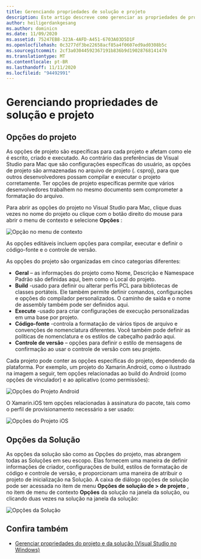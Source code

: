 ```yaml
---
title: Gerenciando propriedades de solução e projeto
description: Este artigo descreve como gerenciar as propriedades de projetos e soluções no Visual Studio para Mac
author: heiligerdankgesang
ms.author: dominicn
ms.date: 11/09/2020
ms.assetid: 75247EB8-323A-4AFD-A451-6703A03D5D1F
ms.openlocfilehash: 0c3277df3be22658acf85a4f0607ed9ad0308b5c
ms.sourcegitcommit: 2cf3a03044592367191b836b9d19028768141470
ms.translationtype: MT
ms.contentlocale: pt-BR
ms.lasthandoff: 11/11/2020
ms.locfileid: "94492991"
---
```

# <a name="managing-project-and-solution-properties"></a>Gerenciando propriedades de solução e projeto

## <a name="project-options"></a>Opções do projeto

As opções de projeto são específicas para cada projeto e afetam como ele é escrito, criado e executado. Ao contrário das preferências de Visual Studio para Mac que são configurações específicas do usuário, as opções de projeto são armazenadas no arquivo de projeto (. csproj), para que outros desenvolvedores possam compilar e executar o projeto corretamente. Ter opções de projeto específicas permite que vários desenvolvedores trabalhem no mesmo documento sem comprometer a formatação do arquivo.

Para abrir as opções do projeto no Visual Studio para Mac, clique duas vezes no nome do projeto ou clique com o botão direito do mouse para abrir o menu de contexto e selecione **Opções** :

![Opção no menu de contexto](media/projects-and-solutions-image2.png)

As opções editáveis incluem opções para compilar, executar e definir o código-fonte e o controle de versão.

As opções do projeto são organizadas em cinco categorias diferentes:

* **Geral** – as informações do projeto como Nome, Descrição e Namespace Padrão são definidas aqui, bem como o Local do projeto.
* **Build** -usado para definir ou alterar perfis PCL para bibliotecas de classes portáteis. Ele também permite definir comandos, configurações e opções do compilador personalizados. O caminho de saída e o nome de assembly também pode ser definidos aqui.
* **Execute** -usado para criar configurações de execução personalizadas em uma base por projeto.
* **Código-fonte** -controla a formatação de vários tipos de arquivo e convenções de nomenclatura diferentes. Você também pode definir as políticas de nomenclatura e os estilos de cabeçalho padrão aqui.
* **Controle de versão** – opções para definir o estilo de mensagens de confirmação ao usar o controle de versão com seu projeto.

Cada projeto pode conter as opções específicas do projeto, dependendo da plataforma. Por exemplo, um projeto do Xamarin.Android, como o ilustrado na imagem a seguir, tem opções relacionadas ao build do Android (como opções de vinculador) e ao aplicativo (como permissões):

![Opções do Projeto Android](media/projects-and-solutions-image5.png)

O Xamarin.iOS tem opções relacionadas à assinatura do pacote, tais como o perfil de provisionamento necessário a ser usado:

![Opções do Projeto iOS](media/projects-and-solutions-image6.png)

## <a name="solution-options"></a>Opções da Solução

As opções da solução são como as Opções do projeto, mas abrangem todas as Soluções em seu escopo. Elas fornecem uma maneira de definir informações de criador, configurações de build, estilos de formatação de código e controle de versão, e proporcionam uma maneira de atribuir o projeto de inicialização na Solução.  A caixa de diálogo opções de solução pode ser acessada no item de menu **Opções de solução de > de projeto** , no item de menu de contexto **Opções** da solução na janela da solução, ou clicando duas vezes na solução na janela da solução:

![Opções da Solução](media/projects-and-solutions-image7.png)

## <a name="see-also"></a>Confira também

* [Gerenciar propriedades do projeto e da solução (Visual Studio no Windows)](/visualstudio/ide/managing-project-and-solution-properties)